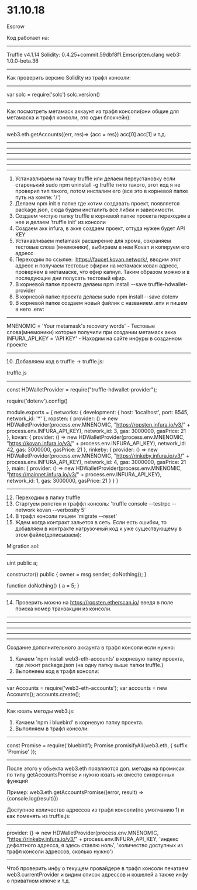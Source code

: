 # 31.10.18
Escrow

Код работает на:
- - - - - - -
Truffle v4.1.14
Solidity: 0.4.25+commit.59dbf8f1.Emscripten.clang
web3:  1.0.0-beta.36
- - - - - - -

Как проверить версию Solidity из трафл консоли:
- - - - - - - - - - -
var solc = require('solc')
solc.version()
- - - - - - - - - - -

Как посмотреть метамаск аккаунт из трафл консоли(они общие для метамаска и трафл консоли, это один блокчейн):
- - - - - - - - - - -
web3.eth.getAccounts((err, res)=> {acc = res})
acc[0]
acc[1]
и т.д.
- - - - - - - - - - -

- - - - - - - - - - - - - - - - - - - - - - - - - - - - - - - - - - - - - - - - - - - - - -
- - - - - - - - - - - - - - - - - - - - - - - - - - - - - - - - - - - - - - - - - - - - - -
- - - - - - - - - - - - - - - - - - - - - - - - - - - - - - - - - - - - - - - - - - - - - -
- - - - - - - - - - - - - - - - - - - - - - - - - - - - - - - - - - - - - - - - - - - - - -
- - - - - - - - - - - - - - - - - - - - - - - - - - - - - - - - - - - - - - - - - - - - - -

1. Устанавливаем на тачку truffle или делаем переустановку если старенький
    sudo npm uninstall -g truffle типо такого, этот код я не проверил
 тип такого, потом инсталим его (все это в корневой папке путь на компе: '/')
2. Делаем npm init в папке где хотим создавать проект, появляется package.json, сюда будем инсталить все либки и зависимости.
3. Создаем чистую папку truffle в корневой папке проекта переходим в нее и делаем 'truffle init' из консоли
4. Cоздаем акк infura, в акке создаем проект, оттуда нужен будет API KEY
5. Устанавливаем metamask расширение для хрома, сохраняем тестовые слова (мнемоники), выбираем в нем Kovan и копируем его адресс
6. Переходим по ссылке:  https://faucet.kovan.network/, вводим этот адресс и получаем тестовые эфирки на метамаск кован адресс, проверяем в метамаске, что ефир капнул. Таким образом можно и в последующие дни полусать тестовый ефир.
7. В корневой папке проекта делаем npm install --save truffle-hdwallet-provider
8. В корневой папке проекта делаем sudo npm install --save dotenv
9. В корневой папке создаем новый файлик с названием .env и пишем в него
.env:
- - - - - - - - - -
MNENOMIC = 'Your metamask's recovery words' - Тестовые слова(мнемоники) которые получили при создании метамаск акка
INFURA_API_KEY = 'API KEY' - Находим на сайте инфуры в созданном проекте
- - - - - - - - - -
10. Добавляем код в truffle -> truffle.js:

truffle.js
- - - - - - - - - - - -

const HDWalletProvider = require("truffle-hdwallet-provider");

require('dotenv').config()

module.exports = {
  networks: {
    development: {
      host: 'localhost',
      port: 8545,
      network_id: '*'
    },
    ropsten: {
      provider: () => new HDWalletProvider(process.env.MNENOMIC, "https://ropsten.infura.io/v3/" + process.env.INFURA_API_KEY),
      network_id: 3,
      gas: 3000000,
      gasPrice: 21
    },
    kovan: {
      provider: () => new HDWalletProvider(process.env.MNENOMIC, "https://kovan.infura.io/v3/" + process.env.INFURA_API_KEY),
      network_id: 42,
      gas: 3000000,
      gasPrice: 21
    },
    rinkeby: {
      provider: () => new HDWalletProvider(process.env.MNENOMIC, "https://rinkeby.infura.io/v3/" + process.env.INFURA_API_KEY),
      network_id: 4,
      gas: 3000000,
      gasPrice: 21
    },
    main: {
      provider: () => new HDWalletProvider(process.env.MNENOMIC, "https://mainnet.infura.io/v3/" + process.env.INFURA_API_KEY),
      network_id: 1,
      gas: 3000000,
      gasPrice: 21
    }
  }
}

- - - - - - - - - - - -

12. Переходим в папку truffle
11. Cтартуем ропстен и траффл консоль: 'truffle console --testrpc --network kovan --verbosity 5'
12. В трафл консоли пишем 'migrate --reset'
13. Ждем когда контракт зальется в сеть. Если есть ошибки, то добавляем в контракте нагрузочный код к уже существующему в этом файле(дописываем):

Migration.sol:
- - - - - - - - - - -
uint public a;

constructor() public {
  owner = msg.sender;
  doNothing();
}

function doNothing() {
  a = 5;
}
- - - - - - -

14. Проверить можно на https://ropsten.etherscan.io/ введя в поле поиска номер транзакции из консоли.

- - - - - - - - - - - - - - - - - - - - - - - - - - - - - - - - - - - - - - - - - - - - - -
- - - - - - - - - - - - - - - - - - - - - - - - - - - - - - - - - - - - - - - - - - - - - -
- - - - - - - - - - - - - - - - - - - - - - - - - - - - - - - - - - - - - - - - - - - - - -
- - - - - - - - - - - - - - - - - - - - - - - - - - - - - - - - - - - - - - - - - - - - - -
- - - - - - - - - - - - - - - - - - - - - - - - - - - - - - - - - - - - - - - - - - - - - -

Создание дополнительного аккаунта в трафл консоли если нужно:
1. Качаем 'npm install web3-eth-accounts' в корневую папку проекта, где лежит package.json (на одну папку выше папки truffle.)
2. Выполняем код в трафл консоли:
- - - - - - - - - - - - - - - - - -
var Accounts = require('web3-eth-accounts');
var accounts = new Accounts();
accounts.create();
- - - - - - - - - - - - - - - - - -

Как юзать методы web3.js:

1. Качаем 'npm i bluebird' в корневую папку проекта.
2. Выполняем в трафл консоли:
- - - - - - - - - - - - - - - -
const Promise = require('bluebird');
Promise.promisifyAll(web3.eth, { suffix: 'Promise' });
- - - - - - - - - - - - - - - -   

После этого у обьекта web3.eth появляются доп. методы на промисах по типу getAccountsPromise и нужно юзать их вместо
синхронных функций

Пример:
web3.eth.getAccountsPromise((error, result) =>{console.log(result)})

Доступное количество адрессов из трафл консоли(по умолчанию 1) и как поменять из truffle.js:
- - - - - - - - - - - -
provider: () => new HDWalletProvider(process.env.MNENOMIC, "https://rinkeby.infura.io/v3/" + process.env.INFURA_API_KEY, 'индекс дефолтного адресса, я здесь ставлю ноль', 'количество доступных из трафл консоли адрессов, сколько нужно')
- - - - - - - - - - - -
Чтоб проверить инфу о текущем провайдере в трафл консоли печатаем  web3.currentProvider и видим список адрессов и кошелей а также инфу о приватном ключе и т.д.
